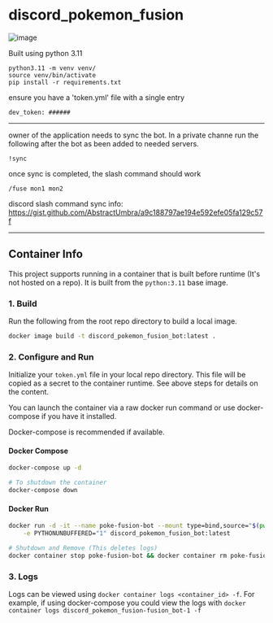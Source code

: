 # discord_pokemon_fusion

![image](https://user-images.githubusercontent.com/479738/222197281-bc92dad2-6aa8-46e3-bc9f-c25e118f8f79.png)


Built using python 3.11

```
python3.11 -m venv venv/
source venv/bin/activate
pip install -r requirements.txt
```

ensure you have a 'token.yml' file with a single entry
```
dev_token: ######
```

----
owner of the application needs to sync the bot.  In a private channe run the following after the bot as been added to needed servers.
```
!sync
```
once sync is completed, the slash command should work
```
/fuse mon1 mon2
```

discord slash command sync info: https://gist.github.com/AbstractUmbra/a9c188797ae194e592efe05fa129c57f

---
## Container Info
This project supports running in a container that is built before runtime (It's not hosted on a repo). 
It is built from the `python:3.11` base image.

### 1. Build
Run the following from the root repo directory to build a local image.
```sh
docker image build -t discord_pokemon_fusion_bot:latest .
```
### 2. Configure and Run
Initialize your `token.yml` file in your local repo directory. This file will be copied as a secret to the container runtime. See above steps for details on the content.

You can launch the container via a raw docker run command or use docker-compose if you have it installed. 

Docker-compose is recommended if available.
#### Docker Compose
```sh
docker-compose up -d

# To shutdown the container
docker-compose down
```

#### Docker Run
```sh
docker run -d -it --name poke-fusion-bot --mount type=bind,source="$(pwd)/token.yml,target=/app/token.yml" \
    -e PYTHONUNBUFFERED="1" discord_pokemon_fusion_bot:latest

# Shutdown and Remove (This deletes logs)
docker container stop poke-fusion-bot && docker container rm poke-fusion-bot
```

### 3. Logs
Logs can be viewed using `docker container logs <container_id> -f`. For example, if using docker-compose you could view the logs with `docker container logs discord_pokemon_fusion-fusion_bot-1 -f`
